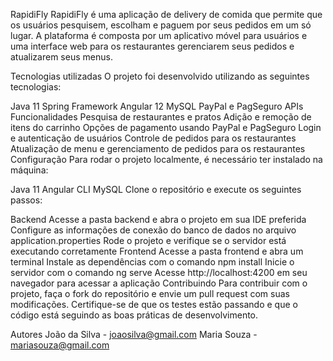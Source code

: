 RapidiFly
RapidiFly é uma aplicação de delivery de comida que permite que os usuários pesquisem, escolham e paguem por seus pedidos em um só lugar. A plataforma é composta por um aplicativo móvel para usuários e uma interface web para os restaurantes gerenciarem seus pedidos e atualizarem seus menus.

Tecnologias utilizadas
O projeto foi desenvolvido utilizando as seguintes tecnologias:

Java 11
Spring Framework
Angular 12
MySQL
PayPal e PagSeguro APIs
Funcionalidades
Pesquisa de restaurantes e pratos
Adição e remoção de itens do carrinho
Opções de pagamento usando PayPal e PagSeguro
Login e autenticação de usuários
Controle de pedidos para os restaurantes
Atualização de menu e gerenciamento de pedidos para os restaurantes
Configuração
Para rodar o projeto localmente, é necessário ter instalado na máquina:

Java 11
Angular CLI
MySQL
Clone o repositório e execute os seguintes passos:

Backend
Acesse a pasta backend e abra o projeto em sua IDE preferida
Configure as informações de conexão do banco de dados no arquivo application.properties
Rode o projeto e verifique se o servidor está executando corretamente
Frontend
Acesse a pasta frontend e abra um terminal
Instale as dependências com o comando npm install
Inicie o servidor com o comando ng serve
Acesse http://localhost:4200 em seu navegador para acessar a aplicação
Contribuindo
Para contribuir com o projeto, faça o fork do repositório e envie um pull request com suas modificações. Certifique-se de que os testes estão passando e que o código está seguindo as boas práticas de desenvolvimento.

Autores
João da Silva - joaosilva@gmail.com
Maria Souza - mariasouza@gmail.com
